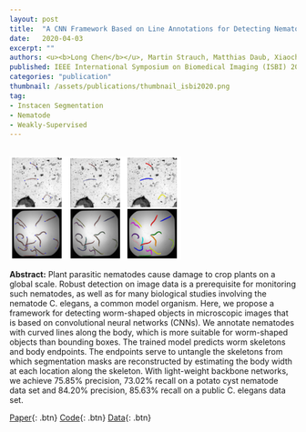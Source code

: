```yaml
---
layout: post
title:  "A CNN Framework Based on Line Annotations for Detecting Nematodes in Microscopic Images"
date:   2020-04-03
excerpt: ""
authors: <u><b>Long Chen</b></u>, Martin Strauch, Matthias Daub, Xiaochen Jiang, Marcus Jansen, Hans-Georg Luigs, Susanne Schultz-Kuhlmann, Stefan Kruessel and Dorit Merhof
published: IEEE International Symposium on Biomedical Imaging (ISBI) 2020
categories: "publication"
thumbnail: /assets/publications/thumbnail_isbi2020.png
tag:
- Instacen Segmentation
- Nematode
- Weakly-Supervised
---
```


<br>
<img src="/assets/publications/overview_isbi2020.png" style="width:60%">
<br>

**Abstract:** Plant parasitic nematodes cause damage to crop plants on a global scale. Robust detection on image data is a prerequisite for monitoring such nematodes, as well as for many biological studies involving the nematode C. elegans, a common model organism. Here, we propose a framework for detecting worm-shaped objects in microscopic images that is based on convolutional neural networks (CNNs). We annotate nematodes
with curved lines along the body, which is more suitable for worm-shaped objects than bounding boxes. The trained model predicts worm skeletons and body endpoints. The endpoints serve to untangle the skeletons from which segmentation masks are reconstructed by estimating the body width at each location along the skeleton. With light-weight backbone networks, we achieve 75.85% precision, 73.02% recall on a potato cyst nematode data set and 84.20% precision, 85.63% recall on a public C. elegans data set.

[Paper](https://www.researchgate.net/publication/340826839_A_CNN_Framework_Based_on_Line_Annotations_for_Detecting_Nematodes_in_Microscopic_Images){: .btn}
[Code](https://github.com/looooongChen){: .btn}
[Data](https://bbbc.broadinstitute.org/BBBC010){: .btn}



